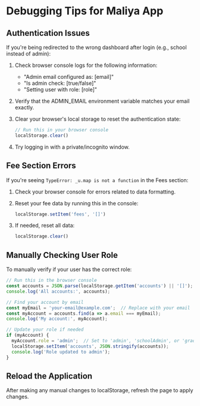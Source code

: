 # Debugging Tips for Maliya App

## Authentication Issues

If you're being redirected to the wrong dashboard after login (e.g., school instead of admin):

1. Check browser console logs for the following information:
   - "Admin email configured as: [email]"
   - "Is admin check: [true/false]"
   - "Setting user with role: [role]"

2. Verify that the ADMIN_EMAIL environment variable matches your email exactly.

3. Clear your browser's local storage to reset the authentication state:
   ```javascript
   // Run this in your browser console
   localStorage.clear()
   ```

4. Try logging in with a private/incognito window.

## Fee Section Errors

If you're seeing `TypeError: _u.map is not a function` in the Fees section:

1. Check your browser console for errors related to data formatting.

2. Reset your fee data by running this in the console:
   ```javascript
   localStorage.setItem('fees', '[]')
   ```

3. If needed, reset all data:
   ```javascript
   localStorage.clear()
   ```

## Manually Checking User Role

To manually verify if your user has the correct role:

```javascript
// Run this in the browser console
const accounts = JSON.parse(localStorage.getItem('accounts') || '[]');
console.log('All accounts:', accounts);

// Find your account by email
const myEmail = 'your-email@example.com';  // Replace with your email
const myAccount = accounts.find(a => a.email === myEmail);
console.log('My account:', myAccount);

// Update your role if needed
if (myAccount) {
  myAccount.role = 'admin';  // Set to 'admin', 'schoolAdmin', or 'gradeManager'
  localStorage.setItem('accounts', JSON.stringify(accounts));
  console.log('Role updated to admin');
}
```

## Reload the Application

After making any manual changes to localStorage, refresh the page to apply changes. 